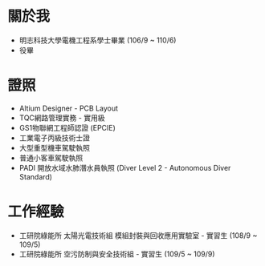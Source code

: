 # 關於我

- 明志科技大學電機工程系學士畢業 (106/9 ~ 110/6)
- 役畢

# 證照

- Altium Designer - PCB Layout
- TQC網路管理實務 - 實用級
- GS1物聯網工程師認證 (EPCIE)
- 工業電子丙級技術士證
- 大型重型機車駕駛執照
- 普通小客車駕駛執照
- PADI 開放水域水肺潛水員執照 (Diver Level 2 - Autonomous Diver Standard)


# 工作經驗
- 工研院綠能所 太陽光電技術組 模組封裝與回收應用實驗室 - 實習生 (108/9 ~ 109/5)
- 工研院綠能所 空污防制與安全技術組 - 實習生 (109/5 ~ 109/9)
